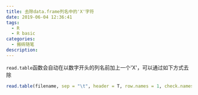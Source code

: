 ```yaml
---
title: 去除data.frame列名中的'X'字符
date: 2019-06-04 12:36:41
tags:
  - R
  - R basic
categories:
  - 搬砖随笔
description:
---
```


`read.table`函数会自动在以数字开头的列名前加上一个'X'，可以通过如下方式去除

```R
read.table(filename, sep = "\t", header = T, row.names = 1, check.names = F)
```

